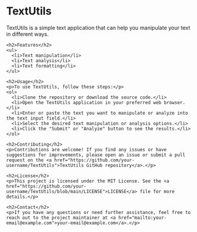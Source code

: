 <!DOCTYPE html>
<html lang="en">
<head>
  <meta charset="UTF-8">
  <meta name="viewport" content="width=device-width, initial-scale=1.0">
  <title>TextUtils</title>
  <style>
    body {
      padding: 20px;
    }
  </style>
</head>
<body>
  <div class="container">
    <h1 class="display-4">TextUtils</h1>
    <p class="lead">TextUtils is a simple text application that can help you manipulate your text in different ways.</p>
    
    <h2>Features</h2>
    <ul>
      <li>Text manipulation</li>
      <li>Text analysis</li>
      <li>Text formatting</li>
    </ul>
    
    <h2>Usage</h2>
    <p>To use TextUtils, follow these steps:</p>
    <ol>
      <li>Clone the repository or download the source code.</li>
      <li>Open the TextUtils application in your preferred web browser.</li>
      <li>Enter or paste the text you want to manipulate or analyze into the text input field.</li>
      <li>Select the desired text manipulation or analysis options.</li>
      <li>Click the "Submit" or "Analyze" button to see the results.</li>
    </ol>
    
    <h2>Contributing</h2>
    <p>Contributions are welcome! If you find any issues or have suggestions for improvements, please open an issue or submit a pull request on the <a href="https://github.com/your-username/TextUtils">TextUtils GitHub repository</a>.</p>
    
    <h2>License</h2>
    <p>This project is licensed under the MIT License. See the <a href="https://github.com/your-username/TextUtils/blob/main/LICENSE">LICENSE</a> file for more details.</p>
    
    <h2>Contact</h2>
    <p>If you have any questions or need further assistance, feel free to reach out to the project maintainer at <a href="mailto:your-email@example.com">your-email@example.com</a>.</p>
  </div>
</body>
</html>
